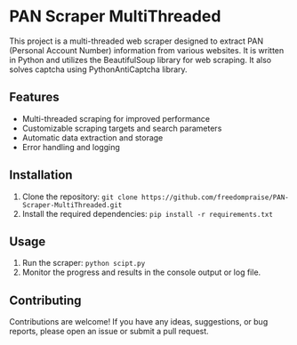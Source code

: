 # PAN Scraper MultiThreaded

This project is a multi-threaded web scraper designed to extract PAN (Personal Account Number) information from various websites. It is written in Python and utilizes the BeautifulSoup library for web scraping.
It also solves captcha using PythonAntiCaptcha library.

## Features

- Multi-threaded scraping for improved performance
- Customizable scraping targets and search parameters
- Automatic data extraction and storage
- Error handling and logging

## Installation

1. Clone the repository: `git clone https://github.com/freedompraise/PAN-Scraper-MultiThreaded.git`
2. Install the required dependencies: `pip install -r requirements.txt`

## Usage

1. Run the scraper: `python scipt.py`
2. Monitor the progress and results in the console output or log file.

## Contributing

Contributions are welcome! If you have any ideas, suggestions, or bug reports, please open an issue or submit a pull request.
